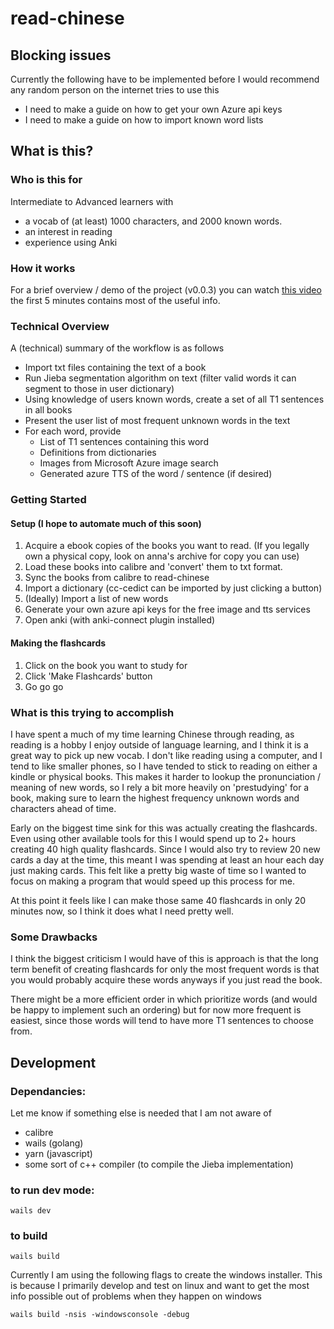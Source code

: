 # read-chinese
## Blocking issues
Currently the following have to be implemented before I would recommend any
random person on the internet tries to use this

* I need to make a guide on how to get your own Azure api keys
* I need to make a guide on how to import known word lists

## What is this?
### Who is this for
Intermediate to Advanced learners with 
* a vocab of (at least) 1000 characters, and 2000 known words.
* an interest in reading 
* experience using Anki

### How it works
For a brief overview / demo of the project (v0.0.3) you can watch 
[this video](https://youtu.be/dAqE2YquGlw "read-chinese demo") the first 5
minutes contains most of the useful info.

### Technical Overview
A (technical) summary of the workflow is as follows

* Import txt files containing the text of a book
* Run Jieba segmentation algorithm on text (filter valid words it can segment
  to those in user dictionary)
* Using knowledge of users known words, create a set of all T1 sentences in all books
* Present the user list of most frequent unknown words in the text
* For each word, provide 
    * List of T1 sentences containing this word
    * Definitions from dictionaries
    * Images from Microsoft Azure image search
    * Generated azure TTS of the word / sentence (if desired)

### Getting Started

#### Setup (I hope to automate much of this soon)
1. Acquire a ebook copies of the books you want to read. (If you legally own a
 physical copy, look on anna's archive for copy you can use)
2. Load these books into calibre and 'convert' them to txt format.
3. Sync the books from calibre to read-chinese
4. Import a dictionary (cc-cedict can be imported by just clicking a button)
5. (Ideally) Import a list of new words
6. Generate your own azure api keys for the free image and tts services
7. Open anki (with anki-connect plugin installed)

#### Making the flashcards

1. Click on the book you want to study for
2. Click 'Make Flashcards' button
3. Go go go

### What is this trying to accomplish
I have spent a much of my time learning Chinese through reading, as reading is
a hobby I enjoy outside of language learning, and I think it is a great way to
pick up new vocab. I don't like reading using a computer, and I tend to like
smaller phones, so I have tended to stick to reading on either a kindle or
physical books. This makes it harder to lookup the pronunciation / meaning of
new words, so I rely a bit more heavily on 'prestudying' for a book, making
sure to learn the highest frequency unknown words and characters ahead of time.

Early on the biggest time sink for this was actually creating the flashcards.
Even using other available tools for this I would spend up to 2+ hours creating
40 high quality flashcards. Since I would also try to review 20 new cards a day
at the time, this meant I was spending at least an hour each day just making
cards. This felt like a pretty big waste of time so I wanted to focus on making
a program that would speed up this process for me.

At this point it feels like I can make those same 40 flashcards in only 20
minutes now, so I think it does what I need pretty well.

### Some Drawbacks
I think the biggest criticism I would have of this is approach is that the long
term benefit of creating flashcards for only the most frequent words is that
you would probably acquire these words anyways if you just read the book. 

There might be a more efficient order in which prioritize words (and would be
happy to implement such an ordering) but for now more frequent is easiest, since
those words will tend to have more T1 sentences to choose from.

## Development
### Dependancies:
Let me know if something else is needed that I am not aware of

* calibre
* wails (golang)
* yarn (javascript)
* some sort of c++ compiler (to compile the Jieba implementation)

### to run dev mode:
`wails dev`

### to build
`wails build`

Currently I am using the following flags to create the windows installer. This
is because I primarily develop and test on linux and want to get the most info
possible out of problems when they happen on windows

`wails build -nsis -windowsconsole -debug`
